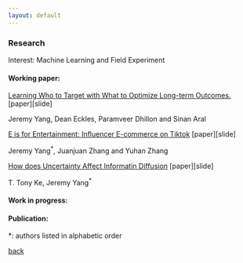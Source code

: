 ```yaml
---
layout: default
---
```


### Research

Interest: Machine Learning and Field Experiment

#### Working paper:

<ins>Learning Who to Target with What to Optimize Long-term Outcomes.</ins> [paper][slide]

Jeremy Yang, Dean Eckles, Paramveer Dhillon and Sinan Aral

<ins>E is for Entertainment: Influencer E-commerce on Tiktok</ins> [paper][slide]

Jeremy Yang<sup>*</sup>, Juanjuan Zhang and Yuhan Zhang

<ins>How does Uncertainty Affect Informatin Diffusion</ins> [paper][slide]

T. Tony Ke, Jeremy Yang<sup>*</sup> 

#### Work in progress:

#### Publication:


*: authors listed in alphabetic order



[back](./)
